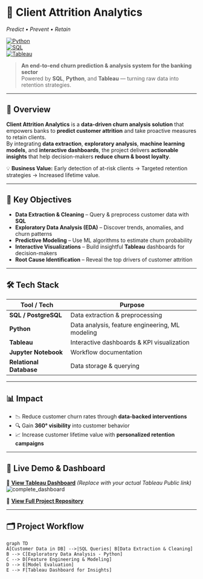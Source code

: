 # 🚀 Client Attrition Analytics  
*Predict • Prevent • Retain*  

[![Python](https://img.shields.io/badge/Python-3.8+-3776AB?style=for-the-badge&logo=python&logoColor=white)](https://www.python.org/)  
[![SQL](https://img.shields.io/badge/SQL-PostgreSQL-336791?style=for-the-badge&logo=postgresql&logoColor=white)](https://www.postgresql.org/)  
[![Tableau](https://img.shields.io/badge/Tableau-Dashboard-E97627?style=for-the-badge&logo=tableau&logoColor=white)](https://public.tableau.com/)  


> **An end-to-end churn prediction & analysis system for the banking sector**  
> Powered by **SQL**, **Python**, and **Tableau** — turning raw data into retention strategies.  

---

## 📌 Overview  
**Client Attrition Analytics** is a **data-driven churn analysis solution** that empowers banks to **predict customer attrition** and take proactive measures to retain clients.  
By integrating **data extraction**, **exploratory analysis**, **machine learning models**, and **interactive dashboards**, the project delivers **actionable insights** that help decision-makers **reduce churn & boost loyalty**.  

💡 **Business Value:** Early detection of at-risk clients → Targeted retention strategies → Increased lifetime value.  

---

## 🎯 Key Objectives  
- **Data Extraction & Cleaning** – Query & preprocess customer data with **SQL**  
- **Exploratory Data Analysis (EDA)** – Discover trends, anomalies, and churn patterns  
- **Predictive Modeling** – Use ML algorithms to estimate churn probability  
- **Interactive Visualizations** – Build insightful **Tableau** dashboards for decision-makers  
- **Root Cause Identification** – Reveal the top drivers of customer attrition  

---

## 🛠 Tech Stack  
| Tool / Tech | Purpose |
|-------------|---------|
| **SQL / PostgreSQL** | Data extraction & preprocessing |
| **Python** | Data analysis, feature engineering, ML modeling |
| **Tableau** | Interactive dashboards & KPI visualization |
| **Jupyter Notebook** | Workflow documentation |
| **Relational Database** | Data storage & querying |

---

## 📊 Impact  
- 📉 Reduce customer churn rates through **data-backed interventions**  
- 🔍 Gain **360° visibility** into customer behavior  
- 📈 Increase customer lifetime value with **personalized retention campaigns**  

---

## 📌 Live Demo & Dashboard  
🔗 **[View Tableau Dashboard](https://public.tableau.com/)** *(Replace with your actual Tableau Public link)*  
![complete_dashboard](https://github.com/user-attachments/assets/9d02d14b-7a2a-401f-a22b-e7b552279b1d)

📂 **[View Full Project Repository](https://github.com/sanketk77/Client-Attrition-Analytics)**  

---

## 🗂 Project Workflow

```mermaid
graph TD
A[Customer Data in DB] -->|SQL Queries| B[Data Extraction & Cleaning]
B --> C[Exploratory Data Analysis - Python]
C --> D[Feature Engineering & Modeling]
D --> E[Model Evaluation]
E --> F[Tableau Dashboard for Insights]


